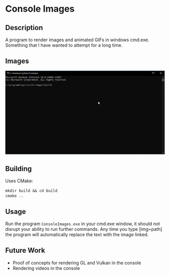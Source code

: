 # Console Images

## Description

A program to render images and animated GIFs in windows cmd.exe. Something that I have wanted to attempt for a long time.

## Images

![GIF 1](images/console_images_1.gif)

## Building

Uses CMake:
```
mkdir build && cd build
cmake ..
```

## Usage

Run the program `ConsoleImages.exe` in your cmd.exe window, it should not disrupt your ability to run further commands. Any time you type [img=path] the program will automatically replace the text with the image linked.

## Future Work

- Proof of concepts for rendering GL and Vulkan in the console
- Rendering videos in the console

